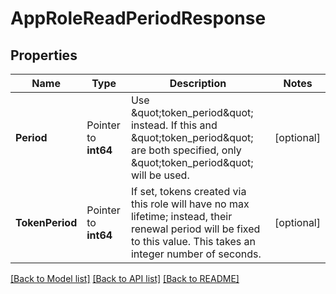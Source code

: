 # AppRoleReadPeriodResponse


## Properties

Name | Type | Description | Notes
------------ | ------------- | ------------- | -------------
**Period** | Pointer to **int64** | Use \&quot;token_period\&quot; instead. If this and \&quot;token_period\&quot; are both specified, only \&quot;token_period\&quot; will be used. | [optional] 
**TokenPeriod** | Pointer to **int64** | If set, tokens created via this role will have no max lifetime; instead, their renewal period will be fixed to this value. This takes an integer number of seconds. | [optional] 





[[Back to Model list]](../README.md#documentation-for-models) [[Back to API list]](../README.md#documentation-for-api-endpoints) [[Back to README]](../README.md)


